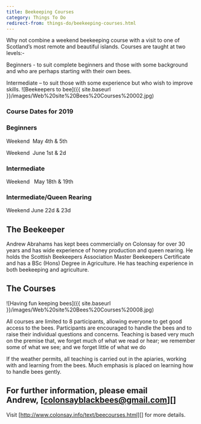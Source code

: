 ```yaml
---
title: Beekeeping Courses
category: Things To Do
redirect-from: things-do/beekeeping-courses.html
---
```


Why not combine a weekend beekeeping course with a visit to one of Scotland’s most remote and beautiful islands. Courses are taught at two levels:-

Beginners - to suit complete beginners and those with some background and who are perhaps starting with their own bees.

Intermediate – to suit those with some experience but who wish to improve skills.
![Beekeepers to bee]({{ site.baseurl }}/images/Web%20site%20Bees%20Courses%20002.jpg)

### Course Dates for 2019

### Beginners

Weekend  May 4th & 5th

Weekend  June 1st & 2d

### Intermediate

Weekend   May 18th & 19th

### Intermediate/Queen Rearing

Weekend June 22d & 23d

## The Beekeeper
    
Andrew Abrahams has kept bees commercially on Colonsay for over 30 years and has wide experience of honey production and queen rearing. He holds the Scottish Beekeepers Association Master Beekeepers Certificate and has a BSc (Hons) Degree in Agriculture. He has teaching experience in both beekeeping and agriculture.

## The Courses

![Having fun keeping bees]({{ site.baseurl }}/images/Web%20site%20Bees%20Courses%20008.jpg)

All courses are limited to 8 participants, allowing everyone to get good access to the bees. Participants are encouraged to handle the bees and to raise their individual questions and concerns. Teaching is based very much on the premise that, we forget much of what we read or hear; we remember some of what we see; and we forget little of what we do

If the weather permits, all teaching is carried out in the apiaries, working with and learning from the bees. Much emphasis is placed on learning how to handle bees gently.

## For further information, please email Andrew, [colonsayblackbees@gmail.com][]

Visit [http://www.colonsay.info/text/beecourses.html][] for more details.